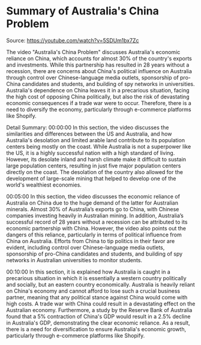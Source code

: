 # Summary of Australia's China Problem

Source: https://youtube.com/watch?v=5SDUm1bx7Zc

The video "Australia's China Problem" discusses Australia's economic reliance on China, which accounts for almost 30% of the country's exports and investments. While this partnership has resulted in 28 years without a recession, there are concerns about China's political influence on Australia through control over Chinese-language media outlets, sponsorship of pro-China candidates and students, and building of spy networks in universities. Australia's dependence on China leaves it in a precarious situation, facing the high cost of opposing China politically, but also the risk of devastating economic consequences if a trade war were to occur. Therefore, there is a need to diversify the economy, particularly through e-commerce platforms like Shopify.

Detail Summary: 
00:00:00
In this section, the video discusses the similarities and differences between the US and Australia, and how Australia's desolation and limited arable land contribute to its population centers being mostly on the coast. While Australia is not a superpower like the US, it is a highly successful nation with a high standard of living. However, its desolate inland and harsh climate make it difficult to sustain large population centers, resulting in just five major population centers directly on the coast. The desolation of the country also allowed for the development of large-scale mining that helped to develop one of the world's wealthiest economies.

00:05:00
In this section, the video discusses the economic reliance of Australia on China due to the huge demand of the latter for Australian minerals. Almost 30% of Australia’s exports go to China, with Chinese companies investing heavily in Australian mining. In addition, Australia’s successful record of 28 years without a recession can be attributed to its economic partnership with China. However, the video also points out the dangers of this reliance, particularly in terms of political influence from China on Australia. Efforts from China to tip politics in their favor are evident, including control over Chinese-language media outlets, sponsorship of pro-China candidates and students, and building of spy networks in Australian universities to monitor students.

00:10:00
In this section, it is explained how Australia is caught in a precarious situation in which it is essentially a western country politically and socially, but an eastern country economically. Australia is heavily reliant on China's economy and cannot afford to lose such a crucial business partner, meaning that any political stance against China would come with high costs. A trade war with China could result in a devastating effect on the Australian economy. Furthermore, a study by the Reserve Bank of Australia found that a 5% contraction of China's GDP would result in a 2.5% decline in Australia's GDP, demonstrating the clear economic reliance. As a result, there is a need for diversification to ensure Australia's economic growth, particularly through e-commerce platforms like Shopify.

